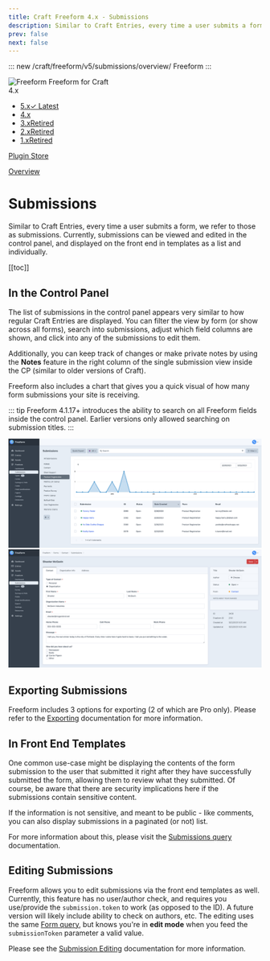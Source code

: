```yaml
---
title: Craft Freeform 4.x - Submissions
description: Similar to Craft Entries, every time a user submits a form, we refer to those as submissions. Currently, submissions can be viewed and edited in the control panel, and displayed on the front end in templates as a list and individually.
prev: false
next: false
---
```


<meta property="og:image" content="https://docs.solspace.com/extras/social/craft/freeform/freeform.png" />

::: new /craft/freeform/v5/submissions/overview/
Freeform
:::

<div id="pr-heading">
    <img src="https://docs.solspace.com/extras/icons/products/freeform-icon.png" alt="Freeform" class="pr-image">
    <span class="pr-name">Freeform</span>
    <span class="pr-category">for Craft</span>
    <div class="pr-v-wrapper">
        <div class="pr-v">
            <span class="pr-v-v">4.x</span>
            <span class="pr-v-arrow arrow down"></span>
        </div>
        <ul class="pr-v-list">
            <li><a href="/craft/freeform/v5/">5.x<span class="pr-v-type pr-latest">✓ Latest</span></a></li>
            <li><a href="/craft/freeform/v4/">4.x</a></li>
            <li><a href="/craft/freeform/v3/">3.x<span class="pr-v-type pr-retired">Retired</span></a></li>
            <li><a href="/craft/freeform/v2/">2.x<span class="pr-v-type pr-retired">Retired</span></a></li>
            <li><a href="/craft/freeform/v1/">1.x<span class="pr-v-type pr-retired">Retired</span></a></li>
        </ul>
    </div>
    <div class="pr-buy">
        <a href="https://plugins.craftcms.com/freeform" class="button button-blue"><span class="external-url">Plugin Store</span></a>
    </div>
</div>

<span class="page-section"><a href="/craft/freeform/v4/overview/">Overview</a></span>

# Submissions

Similar to Craft Entries, every time a user submits a form, we refer to those as submissions. Currently, submissions can be viewed and edited in the control panel, and displayed on the front end in templates as a list and individually.


[[toc]]


## In the Control Panel

The list of submissions in the control panel appears very similar to how regular Craft Entries are displayed. You can filter the view by form (or show across all forms), search into submissions, adjust which field columns are shown, and click into any of the submissions to edit them. 

Additionally, you can keep track of changes or make private notes by using the **Notes** feature in the right column of the single submission view inside the CP (similar to older versions of Craft).

Freeform also includes a chart that gives you a quick visual of how many form submissions your site is receiving.

::: tip
Freeform 4.1.17+ introduces the ability to search on all Freeform fields inside the control panel. Earlier versions only allowed searching on submission titles.
:::

![Submissions](../images/cp/submissions-list.png)
![Edit Submissions](../images/cp/submissions-detail.png)


## Exporting Submissions

Freeform includes 3 options for exporting (2 of which are Pro only). Please refer to the [Exporting](./exporting.md) documentation for more information.


## In Front End Templates

One common use-case might be displaying the contents of the form submission to the user that submitted it right after they have successfully submitted the form, allowing them to review what they submitted. Of course, be aware that there are security implications here if the submissions contain sensitive content.

If the information is not sensitive, and meant to be public - like comments, you can also display submissions in a paginated (or not) list.

For more information about this, please visit the [Submissions query](../templates/queries/submissions.md) documentation.


## Editing Submissions <Badge type="pro" text="Pro" />

Freeform allows you to edit submissions via the front end templates as well. Currently, this feature has no user/author check, and requires you use/provide the `submission.token` to work (as opposed to the ID). <secret>A future version will likely include ability to check on authors, etc.</secret> The editing uses the same [Form query](./../templates/queries/form.md), but knows you're in **edit mode** when you feed the `submissionToken` parameter a valid value.

Please see the [Submission Editing](./submission-editing.md) documentation for more information.